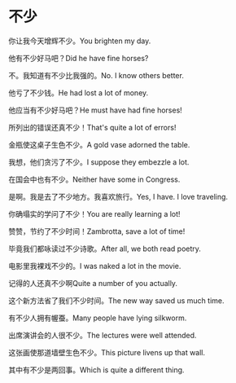 # 不少

<p><span class="chinese">你让我今天增辉不少。</span><span class="english">You brighten my day.</span></p>

<p><span class="chinese">他有不少好马吧？</span><span class="english">Did he have fine horses?</span></p>

<p><span class="chinese">不。我知道有不少比我强的。</span><span class="english">No. I know others better.</span></p>

<p><span class="chinese">他亏了不少钱。</span><span class="english">He had lost a lot of money.</span></p>

<p><span class="chinese">他应当有不少好马吧？</span><span class="english">He must have had fine horses!</span></p>

<p><span class="chinese">所列出的错误还真不少！</span><span class="english">That's quite a lot of errors!</span></p>

<p><span class="chinese">金瓶使这桌子生色不少。</span><span class="english">A gold vase adorned the table.</span></p>

<p><span class="chinese">我想，他们贪污了不少。</span><span class="english">I suppose they embezzle a lot.</span></p>

<p><span class="chinese">在国会中也有不少。</span><span class="english">Neither have some in Congress.</span></p>

<p><span class="chinese">是啊。我是去了不少地方。我喜欢旅行。</span><span class="english">Yes, I have. I love traveling.</span></p>

<p><span class="chinese">你确塌实的学问了不少！</span><span class="english">You are really learning a lot!</span></p>

<p><span class="chinese">赞赞，节约了不少时间！</span><span class="english">Zambrotta, save a lot of time!</span></p>

<p><span class="chinese">毕竟我们都咏读过不少诗歌。</span><span class="english">After all, we both read poetry.</span></p>

<p><span class="chinese">电影里我裸戏不少的。</span><span class="english">I was naked a lot in the movie.</span></p>

<p><span class="chinese">记得的人还真不少啊</span><span class="english">Quite a number of you actually.</span></p>

<p><span class="chinese">这个新方法省了我们不少时间。</span><span class="english">The new way saved us much time.</span></p>

<p><span class="chinese">有不少人拥有幄蚕。</span><span class="english">Many people have lying silkworm.</span></p>

<p><span class="chinese">出席演讲会的人很不少。</span><span class="english">The lectures were well attended.</span></p>

<p><span class="chinese">这张画使那道墙壁生色不少。</span><span class="english">This picture livens up that wall.</span></p>

<p><span class="chinese">其中有不少是两回事。</span><span class="english">Which is quite a different thing.</span></p>

